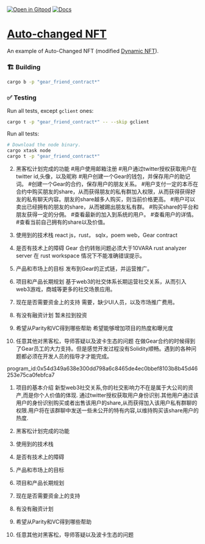 [![Open in Gitpod](https://img.shields.io/badge/Open_in-Gitpod-white?logo=gitpod)](https://gitpod.io/#FOLDER=gear_friend_contract/https://github.com/gear-foundation/dapps)
[![Docs](https://img.shields.io/github/actions/workflow/status/gear-foundation/dapps/contracts.yml?logo=rust&label=docs)](https://dapps.gear.rs/auto_changed_nft_io)

# [Auto-changed NFT](https://wiki.gear-tech.io/docs/examples/NFTs/dynamic-nft#examples)

An example of Auto-Changed NFT (modified [Dynamic NFT](../dynamic-nft)).

### 🏗️ Building

```sh
cargo b -p "gear_friend_contract*"
```

### ✅ Testing

Run all tests, except `gclient` ones:
```sh
cargo t -p "gear_friend_contract*" -- --skip gclient
```

Run all tests:
```sh
# Download the node binary.
cargo xtask node
cargo t -p "gear_friend_contract*"
```
2. 黑客松计划完成的功能
#用户使用邮箱注册
#用户通过twitter授权获取用户在twitter id,头像，以及昵称
#用户创建一个Gear的钱包，并保存用户的助记词。
#创建一个Gear的合约，保存用户的朋友关系。
#用户支付一定的本币在合约中购买朋友的share，从而获得朋友的私有群加入权限，从而获得获得好友的私有聊天内容。朋友的share越多人购买，则当前价格更高。
#用户可以卖出已经拥有的朋友的share，从而被踢出朋友私有群。
#购买share的平台和朋友获得一定的分佣。
#查看最新的加入到系统的用户。
#查看用户的详情。
#查看当前自己拥有的share以及价值。


3. 使用到的技术栈
react js，rust， sqlx，poem web，Gear contract
4. 是否有技术上的障碍
Gear 合约转账问题必须大于10VARA
rust analyzer server 在 rust workspace 情况下不能准确错误提示。
5. 产品和市场上的目标
发布到Gear的正式链，并运营推广。
6. 项目和产品长期规划
基于web3的社交体系长期运营社交关系，从而引入web3游戏，商城等更多的社交场景应用。
7. 现在是否需要资金上的支持
需要，缺少UI人员，以及市场推广费用。
8. 有没有融资计划
暂未拉到投资
9. 希望从Parity和VC得到哪些帮助
希望能够增加项目的热度和曝光度
10. 任意其他对黑客松，导师答疑以及波卡生态的问题
在做Gear合约的时候得到了Gear员工的大力支持。但是感觉开发过程没有Solidity顺畅。遇到的各种问题都必须在开发人员的指导才才能完成。


program_id:0x54d349a638e300dd798a6c8465de4ec0bbef8103b8b45d46253e75ca0febfca7

1. 项目的基本介绍
新型web3社交关系,你的社交影响力不在是属于大公司的资产,而是你个人价值的体现.
通过twitter授权获取用户身份识别.其他用户通过该用户的身份识别购买或者出售该用户的share,从而获得加入该用户私有群聊的权限.用户将在该群聊中发送一些未公开的特有内容,以维持购买该share用户的热度.
2. 黑客松计划完成的功能

3. 使用到的技术栈
4. 是否有技术上的障碍
5. 产品和市场上的目标
6. 项目和产品长期规划
7. 现在是否需要资金上的支持
8. 有没有融资计划
9. 希望从Parity和VC得到哪些帮助
10. 任意其他对黑客松，导师答疑以及波卡生态的问题